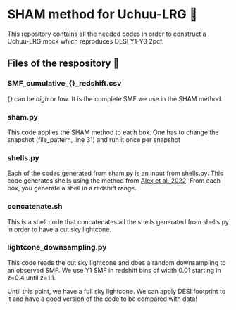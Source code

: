 # SHAM method for Uchuu-LRG 🌌
This repository contains all the needed codes in order to construct a Uchuu-LRG mock which reproduces DESI Y1-Y3 2pcf. 

## Files of the respository 📁
### **SMF_cumulative_{}_redshift.csv** 
{} can be *high* or *low*. It is the complete SMF we use in the SHAM method.

### **sham.py** 
This code applies the SHAM method to each box. One has to change the snapshot (file_pattern, line 31) and run it once per snapshot

### **shells.py** 
Each of the codes generated from sham.py is an input from shells.py. This code generates shells using the method from [Alex et al. 2022](https://academic.oup.com/mnras/article/516/3/4529/6694100).  From each box, you generate a shell in a redshift range. 

### **concatenate.sh** 
This is a shell code that concatenates all the shells generated from shells.py in order to have a cut sky lightcone. 

### **lightcone_downsampling.py** 
This code reads the cut sky lightcone and does a random downsampling to an observed SMF. We use Y1 SMF in redshift bins of width 0.01 starting in z=0.4 until z=1.1.

Until this point, we have a full sky lightcone. We can apply DESI footprint to it and have a good version of the code to be compared with data!

